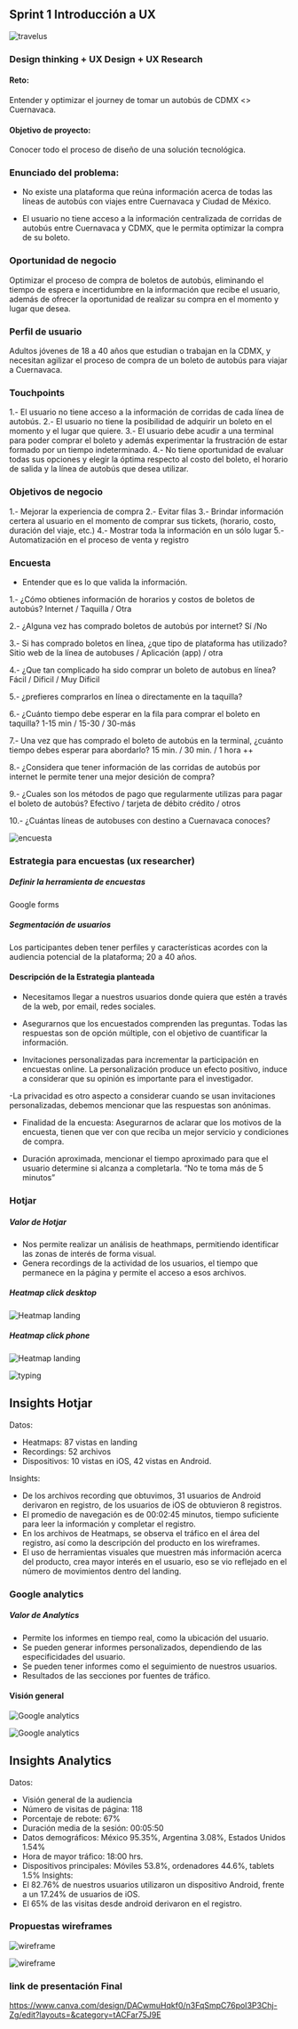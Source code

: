 ## Sprint 1 Introducción a UX
![travelus](https://user-images.githubusercontent.com/30419144/38586315-ec3044a4-3ce2-11e8-8f15-0332ffe80f39.png)

### Design thinking + UX Design + UX Research
#### Reto:
Entender y optimizar el journey de tomar un autobús de CDMX <> Cuernavaca.
#### Objetivo de proyecto:
Conocer todo el proceso de diseño de una solución tecnológica.

### Enunciado del problema:

- No existe una plataforma que reúna información acerca de todas las líneas de autobús con viajes entre Cuernavaca y Ciudad de México.

- El usuario no tiene acceso a la información centralizada de corridas de autobús entre Cuernavaca y CDMX, que le permita optimizar la compra de su boleto.

### Oportunidad de negocio
Optimizar el proceso de compra de boletos de autobús, eliminando el tiempo de espera e incertidumbre en la información que recibe el usuario, además de ofrecer   la oportunidad de realizar su compra en el momento y lugar que desea.

### Perfil de usuario
Adultos jóvenes de 18 a 40 años que estudian o trabajan en la CDMX, y necesitan agilizar el proceso de compra de un boleto de autobús para viajar a Cuernavaca.

### Touchpoints
1.- El usuario no tiene acceso a la información de corridas de cada línea de autobús.
2.- El usuario no tiene la posibilidad de adquirir un boleto en el momento y el lugar que quiere.
3.- El usuario debe acudir a una terminal para poder comprar el boleto y además experimentar la frustración de estar formado por un tiempo indeterminado.
4.- No tiene oportunidad de evaluar todas sus opciones y elegir la óptima respecto al costo del boleto, el horario de salida y la línea de autobús que desea utilizar.

### Objetivos de negocio
1.- Mejorar la experiencia de compra
2.- Evitar filas
3.- Brindar información certera al usuario en el momento de comprar sus tickets,  (horario, costo, duración del viaje, etc.)
4.- Mostrar toda la información en un sólo lugar
5.- Automatización en el proceso de venta y registro



### Encuesta
- Entender que es lo que valida la información.


1.- ¿Cómo obtienes información de horarios y costos de boletos de autobús?
    Internet / Taquilla / Otra

2.- ¿Alguna vez has comprado boletos de autobús por internet? Sí /No

3.- Si has comprado boletos en línea, ¿que tipo de plataforma has utilizado?
    Sitio web de la línea de autobuses / Aplicación (app) / otra

4.- ¿Que tan complicado ha sido comprar un boleto de autobus en línea? Fácil / Dificil / Muy Dificil

5.- ¿prefieres comprarlos en línea o directamente en la taquilla?

6.- ¿Cuánto tiempo debe esperar en la fila para comprar el boleto en taquilla? 1-15 min / 15-30 / 30-más

7.- Una vez que has comprado el boleto de  autobús en la terminal, ¿cuánto tiempo debes esperar para abordarlo?
    15 min. / 30 min. / 1 hora ++

8.- ¿Considera que tener información de las corridas de autobús por internet le permite tener una mejor desición de compra?

9.- ¿Cuales son los métodos de pago que regularmente utilizas para pagar el boleto de autobús?
    Efectivo / tarjeta de débito crédito / otros

10.- ¿Cuántas líneas de autobuses con destino a Cuernavaca conoces?

![encuesta](./assets/images/Encuesta_travelus.png)

### Estrategia para encuestas (ux researcher)

##### Definir la herramienta de encuestas
Google forms
##### Segmentación de usuarios
Los participantes deben tener perfiles y características acordes con la audiencia potencial de la plataforma; 20 a 40 años.

#### Descripción de la Estrategia planteada
- Necesitamos llegar a nuestros usuarios donde quiera que estén a través de la web, por email, redes sociales.

- Asegurarnos que los encuestados comprenden las preguntas. Todas las respuestas son de opción múltiple, con el objetivo de cuantificar la información.

- Invitaciones personalizadas para incrementar la participación en encuestas online. La personalización produce un efecto positivo, induce a considerar que su opinión es importante para el investigador.

-La privacidad es otro aspecto a considerar cuando se usan invitaciones personalizadas, debemos mencionar que las respuestas son anónimas.

- Finalidad de la encuesta: Asegurarnos de aclarar que los motivos de la encuesta, tienen que ver con que reciba un mejor servicio y condiciones de compra.

- Duración aproximada, mencionar el tiempo aproximado para que el usuario determine si alcanza a completarla. “No te toma más de 5 minutos”


### Hotjar

##### Valor de Hotjar
- Nos permite realizar un análisis de heathmaps, permitiendo identificar las zonas de interés de forma visual.
- Genera recordings de la actividad de los usuarios, el tiempo que permanece en la página y permite el acceso a esos archivos.

##### Heatmap click desktop

![Heatmap landing](./assets/images/heatmap-click-desktop.jpg)

##### Heatmap click phone

![Heatmap landing](./assets/images/heatmap-click-phone.jpg)


![typing](./assets/images/typing.png)

## Insights Hotjar
Datos:
- Heatmaps: 87 vistas en landing
- Recordings: 52 archivos
- Dispositivos: 10 vistas en iOS, 42 vistas en Android.

Insights:
- De los archivos recording que obtuvimos, 31 usuarios de Android derivaron en registro, de los usuarios de iOS de obtuvieron 8 registros.
- El promedio de navegación es de 00:02:45 minutos, tiempo suficiente para leer la información y completar el registro.
- En los archivos de Heatmaps, se observa el tráfico en el área del registro, así como la descripción del producto en los wireframes.
- El uso de herramientas visuales que muestren más información acerca del producto, crea mayor interés en el usuario, eso se vio reflejado en el número de movimientos dentro del landing.

### Google analytics
##### Valor de Analytics
- Permite los informes en tiempo real, como la ubicación del usuario.
- Se pueden generar informes personalizados, dependiendo de las especificidades del usuario.
- Se pueden tener informes como el seguimiento de nuestros usuarios.
- Resultados de las secciones por fuentes de tráfico.

#### Visión general
![Google analytics](./assets/images/analytics_01.png)

![Google analytics](./assets/images/analytics_02.png)

## Insights Analytics
Datos:
- Visión general de la audiencia
- Número de visitas de página: 118
- Porcentaje de rebote: 67%
- Duración media de la sesión: 00:05:50
- Datos demográficos: México 95.35%, Argentina 3.08%, Estados Unidos 1.54%
- Hora de mayor tráfico: 18:00 hrs.
- Dispositivos principales: Móviles 53.8%,  ordenadores 44.6%, tablets 1.5%
Insights:
- El 82.76% de nuestros usuarios utilizaron un dispositivo Android, frente a un 17.24% de usuarios de iOS.
- El 65% de las visitas desde android derivaron en el registro.

### Propuestas wireframes

![wireframe](./assets/images/travelus01.png)

![wireframe](./assets/images/travelus02.png)

### link de presentación Final
https://www.canva.com/design/DACwmuHqkf0/n3FqSmpC76poI3P3Chj-Zg/edit?layouts=&category=tACFar75J9E
